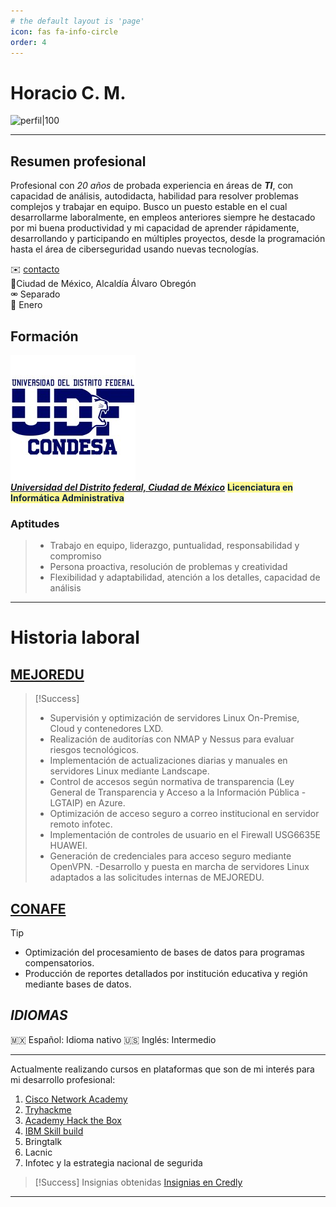 ```yaml
---
# the default layout is 'page'
icon: fas fa-info-circle
order: 4
---
```



# Horacio C. M.

![perfil|100](assets/img/images/07-perfil.png)

---

## Resumen profesional

Profesional con *20 años* de probada experiencia en áreas de ***TI***, con capacidad de análisis, autodidacta, habilidad para resolver problemas complejos y trabajar en equipo. Busco un puesto estable en el cual desarrollarme laboralmente, en empleos anteriores siempre he destacado por mi buena productividad y mi capacidad de aprender rápidamente, desarrollando y participando en múltiples proyectos, desde la programación hasta el área de ciberseguridad usando nuevas tecnologías.

✉️ [contacto](mailto:hcalmur@icloud.com)  
📍Ciudad de México, Alcaldía Álvaro Obregón  
⚮ Separado  
🎂 Enero  

## Formación

![UDF|100](assets/img/images/06-UDF-round-corner.png)  
**<u>*Universidad del Distrito federal, Ciudad de México*</u>**
<span style="background:#fff88f"><font color="#0f243e">**Licenciatura en Informática Administrativa**</font></span>

### Aptitudes

> - Trabajo en equipo, liderazgo, puntualidad, responsabilidad y compromiso
> - Persona proactiva, resolución de problemas y creatividad
> - Flexibilidad y adaptabilidad, atención a los detalles, capacidad de análisis

---

# Historia laboral

## <u>MEJOREDU</u>

> [!Success] 
> - Supervisión y optimización de servidores Linux On-Premise, Cloud y contenedores LXD.
> - Realización de auditorías con NMAP y Nessus para evaluar riesgos tecnológicos.
> - Implementación de actualizaciones diarias y manuales en servidores Linux mediante Landscape.
> - Control de accesos según normativa de transparencia (Ley General de Transparencia y Acceso a la Información Pública - LGTAIP) en Azure.
> - Optimización de acceso seguro a correo institucional en servidor remoto infotec.
> - Implementación de controles de usuario en el Firewall USG6635E HUAWEI.
> - Generación de credenciales para acceso seguro mediante OpenVPN.
> -Desarrollo y puesta en marcha de servidores Linux adaptados a las solicitudes internas de MEJOREDU.

## <u>CONAFE</u>

>[!tip]
> - Optimización del procesamiento de bases de datos para programas compensatorios.
> - Producción de reportes detallados por institución educativa y región mediante bases de datos.

## *IDIOMAS*

🇲🇽 Español: Idioma nativo
🇺🇸 Inglés: Intermedio

---

Actualmente realizando cursos en plataformas que son de mi interés para mi desarrollo profesional:

1. [Cisco Network Academy](https://www.netacad.com/es/)
2. [Tryhackme](https://tryhackme.com/p/hcalmur)
3. [Academy Hack the Box](https://academy.hackthebox.com/)
4. [IBM Skill build](https://www.credly.com/org/ibm-skillsbuild)
5. Bringtalk
6. Lacnic
7. Infotec y la estrategia nacional de segurida

>[!Success] Insignias obtenidas [Insignias en Credly](https://www.credly.com/users/horacio-calzada)

---
